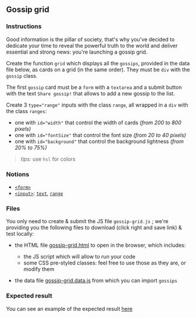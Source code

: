 ## Gossip grid

### Instructions

Good information is the pillar of society, that's why you've decided to dedicate your time to reveal the powerful truth to the world and deliver essential and strong news: you're launching a gossip grid.

Create the function `grid` which displays all the `gossips`, provided in the data file below, as cards on a grid (in the same order).
They must be `div` with the `gossip` class.

The first `gossip` card must be a `form` with a `textarea` and a submit button with the text `Share gossip!` that allows to add a new gossip to the list.

Create 3 `type="range"` inputs with the class `range`, all wrapped in a `div` with the class `ranges`:

- one with `id="width"` that control the width of cards _(from 200 to 800 pixels)_
- one with `id="fontSize"` that control the font size _(from 20 to 40 pixels)_
- one with `id="background"` that control the background lightness _(from 20% to 75%)_

> _tips:_ use `hsl` for colors

### Notions

- [`<form>`](https://developer.mozilla.org/en-US/docs/Web/HTML/Element/Form)
- [`<input>`](https://developer.mozilla.org/en-US/docs/Web/HTML/Element/Input): [`text`](https://developer.mozilla.org/en-US/docs/Web/HTML/Element/input/text), [`range`](https://developer.mozilla.org/en-US/docs/Web/HTML/Element/input/range)

### Files

You only need to create & submit the JS file `gossip-grid.js` ; we're providing you the following files to download (click right and save link) & test locally:

- the HTML file [gossip-grid.html](./gossip-grid.html) to open in the browser, which includes:

  - the JS script which will allow to run your code
  - some CSS pre-styled classes: feel free to use those as they are, or modify them

- the data file [gossip-grid.data.js](./gossip-grid.data.js) from which you can import `gossips`

### Expected result

You can see an example of the expected result [here](https://youtu.be/nbR2eHBqTxU)
